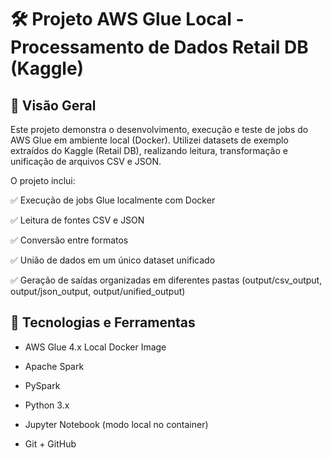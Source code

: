 # 🛠️ Projeto AWS Glue Local - Processamento de Dados Retail DB (Kaggle)
## 📍 Visão Geral
Este projeto demonstra o desenvolvimento, execução e teste de jobs do AWS Glue em ambiente local (Docker).
Utilizei datasets de exemplo extraídos do Kaggle (Retail DB), realizando leitura, transformação e unificação de arquivos CSV e JSON.

O projeto inclui:

✅ Execução de jobs Glue localmente com Docker

✅ Leitura de fontes CSV e JSON

✅ Conversão entre formatos

✅ União de dados em um único dataset unificado

✅ Geração de saídas organizadas em diferentes pastas (output/csv_output, output/json_output, output/unified_output)


## 🚀 Tecnologias e Ferramentas
- AWS Glue 4.x Local Docker Image
  
- Apache Spark

- PySpark

- Python 3.x

- Jupyter Notebook (modo local no container)

- Git + GitHub

